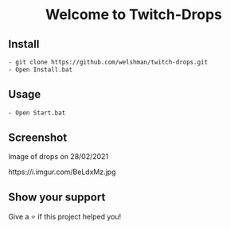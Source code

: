 <h1 align="center">Welcome to Twitch-Drops</h1>

## Install

```sh
- git clone https://github.com/welshman/twitch-drops.git
- Open Install.bat
```

## Usage

```sh
- Open Start.bat
```

## Screenshot

Image of drops on 28/02/2021
<p>
https://i.imgur.com/BeLdxMz.jpg

## Show your support

Give a ⭐️ if this project helped you!
